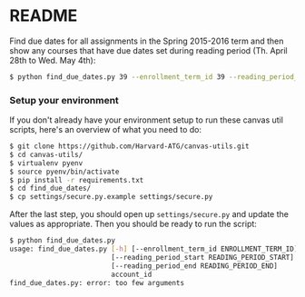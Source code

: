 # README

Find due dates for all assignments in the Spring 2015-2016 term and then show any courses that have due dates set during reading period (Th. April 28th to Wed. May 4th):

```sh
$ python find_due_dates.py 39 --enrollment_term_id 39 --reading_period_start 2016-04-28 --reading_period_end 2016-05-04 --exam_period_start 2016-05-05 --exam_period_end 2016-05-14
```

### Setup your environment

If you don't already have your environment setup to run these canvas util scripts, here's an overview of what you need to do:

```sh
$ git clone https://github.com/Harvard-ATG/canvas-utils.git
$ cd canvas-utils/
$ virtualenv pyenv
$ source pyenv/bin/activate
$ pip install -r requirements.txt
$ cd find_due_dates/
$ cp settings/secure.py.example settings/secure.py
```

After the last step, you should open up `settings/secure.py` and update the values as appropriate. Then you should be ready to run the script:

```sh
$ python find_due_dates.py 
usage: find_due_dates.py [-h] [--enrollment_term_id ENROLLMENT_TERM_ID]
                         [--reading_period_start READING_PERIOD_START]
                         [--reading_period_end READING_PERIOD_END]
                         account_id
find_due_dates.py: error: too few arguments
```

